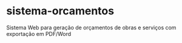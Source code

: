 # sistema-orcamentos
Sistema Web para geração de orçamentos de obras e serviços com exportação em PDF/Word
